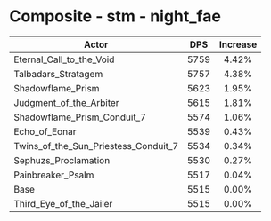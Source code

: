 # Composite - stm - night_fae
| Actor | DPS | Increase |
|---|:---:|:---:|
|Eternal_Call_to_the_Void|5759|4.42%|
|Talbadars_Stratagem|5757|4.38%|
|Shadowflame_Prism|5623|1.95%|
|Judgment_of_the_Arbiter|5615|1.81%|
|Shadowflame_Prism_Conduit_7|5574|1.06%|
|Echo_of_Eonar|5539|0.43%|
|Twins_of_the_Sun_Priestess_Conduit_7|5534|0.34%|
|Sephuzs_Proclamation|5530|0.27%|
|Painbreaker_Psalm|5517|0.04%|
|Base|5515|0.00%|
|Third_Eye_of_the_Jailer|5515|0.00%|
